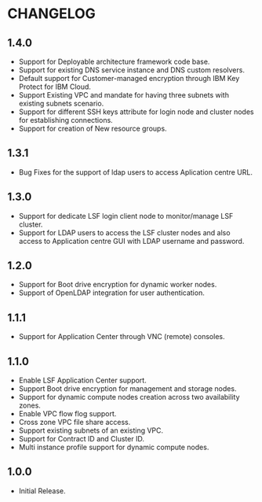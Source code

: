 # **CHANGELOG**

## **1.4.0**
- Support for Deployable architecture framework code base.
- Support for existing DNS service instance and DNS custom resolvers.
- Default support for Customer-managed encryption through IBM Key Protect for IBM Cloud.
- Support Existing VPC and mandate for having three subnets with existing subnets scenario.
- Support for different SSH keys attribute for login node and cluster nodes for establishing connections.
- Support for creation of New resource groups.
  
## **1.3.1**
- Bug Fixes for the support of ldap users to access Aplication centre URL.
  
## **1.3.0**
- Support for dedicate LSF login client node to monitor/manage LSF cluster.
- Support for LDAP users to access the LSF cluster nodes and also access to Application centre GUI with LDAP username and password.

## **1.2.0**
- Support for Boot drive encryption for dynamic worker nodes.
- Support of OpenLDAP integration for user authentication.

## **1.1.1**
- Support for Application Center through VNC (remote) consoles.

## **1.1.0**
- Enable LSF Application Center support.
- Support Boot drive encryption for management and storage nodes.
- Support for dynamic compute nodes creation across two availability zones.
- Enable VPC flow flog support.
- Cross zone VPC file share access.
- Support existing subnets of an existing VPC.
- Support for Contract ID and Cluster ID.
- Multi instance profile support for dynamic compute nodes.

## **1.0.0**
- Initial Release.
